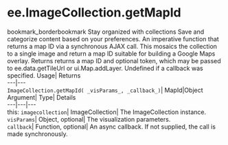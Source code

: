  
#  ee.ImageCollection.getMapId
bookmark_borderbookmark Stay organized with collections  Save and categorize content based on your preferences. 
An imperative function that returns a map ID via a synchronous AJAX call. 
This mosaics the collection to a single image and return a map ID suitable for building a Google Maps overlay.
Returns returns a map ID and optional token, which may be passed to ee.data.getTileUrl or ui.Map.addLayer. Undefined if a callback was specified.
Usage| Returns  
---|---  
`ImageCollection.getMapId( _visParams_, _callback_)`| MapId|Object  
Argument| Type| Details  
---|---|---  
this: `imagecollection`| ImageCollection| The ImageCollection instance.  
`visParams`| Object, optional| The visualization parameters.  
`callback`| Function, optional| An async callback. If not supplied, the call is made synchronously.  
